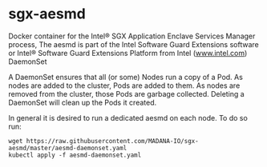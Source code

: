 # sgx-aesmd

Docker container for the Intel® SGX Application Enclave Services Manager process, The aesmd is part of the Intel Software Guard Extensions software or Intel® Software Guard Extensions Platform from Intel (www.intel.com)
DaemonSet

A DaemonSet ensures that all (or some) Nodes run a copy of a Pod. As nodes are added to the cluster, Pods are added to them. As nodes are removed from the cluster, those Pods are garbage collected. Deleting a DaemonSet will clean up the Pods it created.

In general it is desired to run a dedicated aesmd on each node. To do so run:

```
wget https://raw.githubusercontent.com/MADANA-IO/sgx-aesmd/master/aesmd-daemonset.yaml
kubectl apply -f aesmd-daemonset.yaml
```


